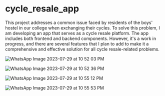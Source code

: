 # cycle_resale_app

This project addresses a common issue faced by residents of the boys' hostel in our college when exchanging their cycles. To solve this problem, I am developing an app that serves as a cycle resale platform. The app includes both frontend and backend components. However, it's a work in progress, and there are several features that I plan to add to make it a comprehensive and effective solution for all cycle resale-related problems.

![WhatsApp Image 2023-07-29 at 10 52 03 PM](https://github.com/Ayushi2592/Cycle_resale_app/assets/100715571/51b7e063-14e7-4adb-91c3-ef18bab34983)

![WhatsApp Image 2023-07-29 at 10 52 36 PM](https://github.com/Ayushi2592/Cycle_resale_app/assets/100715571/8f1a92ca-1e6b-459d-ae3b-dbaf4cc78793)

![WhatsApp Image 2023-07-29 at 10 55 12 PM](https://github.com/Ayushi2592/Cycle_resale_app/assets/100715571/6cc6b8ee-fdac-4cf9-ac74-b4d10ff2b233)

![WhatsApp Image 2023-07-29 at 10 55 53 PM](https://github.com/Ayushi2592/Cycle_resale_app/assets/100715571/cbf6ffd4-5ce1-4092-a84e-6e817a1e21e9)



